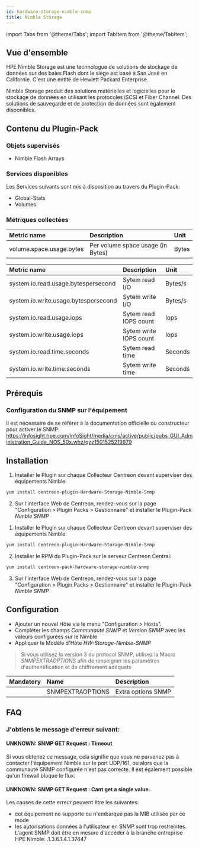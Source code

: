```yaml
---
id: hardware-storage-nimble-snmp
title: Nimble Storage
---
```

import Tabs from '@theme/Tabs';
import TabItem from '@theme/TabItem';



## Vue d'ensemble

HPE Nimble Storage est une technologue de solutions de stockage de données sur des baies Flash dont le siège
est basé à San José en Californie. C'est une entité de Hewlett Packard Enterprise.

Nimble Storage produit des solutions matérielles et logicielles pour le stockage de données en utilisant les protocoles
iSCSI et Fiber Channel. Des solutions de sauvegarde et de protection de données sont également disponibles.

## Contenu du Plugin-Pack

### Objets supervisés

* Nimble Flash Arrays

### Services disponibles

Les Services suivants sont mis à disposition au travers du Plugin-Pack:

* Global-Stats
* Volumes

### Métriques collectées

<Tabs groupId="operating-systems">
<TabItem value="VolumeUsage" label="VolumeUsage">

| Metric name              | Description                       | Unit  |
| :----------------------- | :-------------------------------- | :---- |
| volume.space.usage.bytes | Per volume space usage (in Bytes) | Bytes |

</TabItem>
<TabItem value="GlobalStats" label="GlobalStats">

| Metric name                          | Description            | Unit    |
| :----------------------------------- | :--------------------- | :------ |
| system.io.read.usage.bytespersecond  | Sytem read I/O         | Bytes/s |
| system.io.write.usage.bytespersecond | Sytem write I/O        | Bytes/s |
| system.io.read.usage.iops            | Sytem read IOPS count  | Iops    |
| system.io.write.usage.iops           | Sytem write IOPS count | Iops    |
| system.io.read.time.seconds          | Sytem read time        | Seconds |
| system.io.write.time.seconds         | Sytem write time       | Seconds |

</TabItem>
</Tabs>

## Prérequis

### Configuration du SNMP sur l'équipement

Il est nécessaire de se référer à la documentation officielle du constructeur pour activer le SNMP:
https://infosight.hpe.com/InfoSight/media/cms/active/public/pubs_GUI_Administration_Guide_NOS_50x.whz/qzz1501525219979

## Installation

<Tabs groupId="operating-systems">
<TabItem value="online" label="Online License">

1. Installer le Plugin sur chaque Collecteur Centreon devant superviser des équipements Nimble:

```bash
yum install centreon-plugin-Hardware-Storage-Nimble-Snmp
```

2. Sur l'interface Web de Centreon, rendez-vous sur la page "Configuration > Plugin Packs > Gestionnaire" et installer le Plugin-Pack *Nimble SNMP*

</TabItem>
<TabItem value="offline" label="Offline License">

1. Installer le Plugin sur chaque Collecteur Centreon devant superviser des équipements Nimble:

```bash
yum install centreon-plugin-Hardware-Storage-Nimble-Snmp
```

2. Installer le RPM du Plugin-Pack sur le serveur Centreon Central:

```bash
yum install centreon-pack-hardware-storage-nimble-snmp
```

3. Sur l'interface Web de Centreon, rendez-vous sur la page "Configuration > Plugin Packs > Gestionnaire" et installer le Plugin-Pack *Nimble SNMP*

</TabItem>
</Tabs>

## Configuration

* Ajouter un nouvel Hôte via le menu "Configuration > Hosts".
* Compléter les champs *Communauté SNMP* et *Version SNMP* avec les valeurs configurées sur le Nimble
* Appliquer le Modèle d'Hôte *HW-Storage-Nimble-SNMP*

> Si vous utilisez la version 3 du protocol SNMP, utilisez la Macro *SNMPEXTRAOPTIONS* afin de renseigner les paramètres
> d'authentification et de chiffrement adéquats

| Mandatory | Name             | Description        |
| :-------- | :--------------- | :----------------- |
|           | SNMPEXTRAOPTIONS | Extra options SNMP |

## FAQ

### J'obtiens le message d'erreur suivant:

#### UNKNOWN: SNMP GET Request : Timeout

Si vous obtenez ce message, cela signifie que vous ne parvenez pas à contacter l'équipement Nimble sur le port UDP/161,
ou alors que la communauté SNMP configurée n'est pas correcte. Il est également possible qu'un firewall bloque le flux.

#### UNKNOWN: SNMP GET Request : Cant get a single value.

Les causes de cette erreur peuvent être les suivantes:
* cet équipement ne supporte ou n'embarque pas la MIB utilisée par ce mode
* les autorisations données à l'utilisateur en SNMP sont trop restreintes.
L'agent SNMP doit être en mesure d'accéder à la branche entreprise HPE Nimble: .1.3.6.1.4.1.37447
